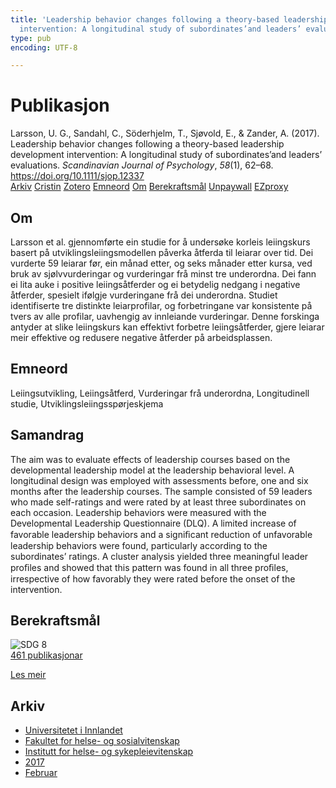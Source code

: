 ```yaml
---
title: 'Leadership behavior changes following a theory-based leadership development
  intervention: A longitudinal study of subordinates’and leaders’ evaluations'
type: pub
encoding: UTF-8

---
```

<h1>Publikasjon</h1>
<article id="csl-bib-container-J9UEQCQU" class="csl-bib-container">
  <div class="csl-bib-body"> <div class="csl-entry">Larsson, U. G., Sandahl, C., Söderhjelm, T., Sjøvold, E., &#38; Zander, A. (2017). Leadership behavior changes following a theory-based leadership development intervention: A longitudinal study of subordinates’and leaders’ evaluations. <i>Scandinavian Journal of Psychology</i>, <i>58</i>(1), 62–68. <a href="https://doi.org/10.1111/sjop.12337">https://doi.org/10.1111/sjop.12337</a></div> </div>
  <div class="csl-bib-buttons">
    <a href="#taxonomy-article-J9UEQCQU" alt="archive" class="csl-bib-button">Arkiv</a>
    <a href="https://app.cristin.no/results/show.jsf?id=1452608" alt="Cristin" class="csl-bib-button">Cristin</a>
    <a href="http://zotero.org/groups/5881554/items/J9UEQCQU" alt="Zotero" class="csl-bib-button">Zotero</a>
    <a href="#keywords-article-J9UEQCQU" alt="keywords" class="csl-bib-button">Emneord</a>
    <a href="#about-article-J9UEQCQU" alt="about_pub" class="csl-bib-button">Om</a>
    <a href="#sdg-article-J9UEQCQU" alt="sdg" class="csl-bib-button">Berekraftsmål</a>
    <a href="https://doi.org/10.1111/sjop.12337" alt="Unpaywall" class="csl-bib-button">Unpaywall</a>
    <a href="https://doi.org/10.1111/sjop.12337" alt="EZproxy" class="csl-bib-button">EZproxy</a>
  </div>
  <div id="csl-bib-meta-container-J9UEQCQU"></div>
</article>
<div id="csl-bib-meta-J9UEQCQU" class="csl-bib-meta">
  <article id="about-article-J9UEQCQU" class="about_pub-article">
    <h1>Om</h1>
    Larsson et al. gjennomførte ein studie for å undersøke korleis leiingskurs basert på utviklingsleiingsmodellen påverka åtferda til leiarar over tid. Dei vurderte 59 leiarar før, ein månad etter, og seks månader etter kursa, ved bruk av sjølvvurderingar og vurderingar frå minst tre underordna. Dei fann ei lita auke i positive leiingsåtferder og ei betydelig nedgang i negative åtferder, spesielt ifølgje vurderingane frå dei underordna. Studiet identifiserte tre distinkte leiarprofilar, og forbetringane var konsistente på tvers av alle profilar, uavhengig av innleiande vurderingar. Denne forskinga antyder at slike leiingskurs kan effektivt forbetre leiingsåtferder, gjere leiarar meir effektive og redusere negative åtferder på arbeidsplassen.
  </article>
  <article id="keywords-article-J9UEQCQU" class="keywords-article">
    <h1>Emneord</h1>
    Leiingsutvikling, Leiingsåtferd, Vurderingar frå underordna, Longitudinell studie, Utviklingsleiingsspørjeskjema
  </article>
  <article id="abstract-article-J9UEQCQU" class="abstract-article">
    <h1>Samandrag</h1>
    The aim was to evaluate effects of leadership courses based on the developmental leadership model at the leadership behavioral level. A longitudinal 
design was employed with assessments before, one and six months after the leadership courses. The sample consisted of 59 leaders who made self-ratings 
and were rated by at least three subordinates on each occasion. Leadership behaviors were measured with the Developmental Leadership Questionnaire 
(DLQ). A limited increase of favorable leadership behaviors and a signiﬁcant reduction of unfavorable leadership behaviors were found, particularly 
according to the subordinates’ ratings. A cluster analysis yielded three meaningful leader proﬁles and showed that this pattern was found in all three 
proﬁles, irrespective of how favorably they were rated before the onset of the intervention.
  </article>
  <article id="sdg-article-J9UEQCQU" class="sdg-article">
    <h1>Berekraftsmål</h1>
    <div class="sdg-container"><div id="sdg8" class="sdg">
        <img src="{{< params subfolder >}}images/sdg/sdg08_nn.png" class="image" alt="SDG 8">
        <div class="sdg-overlay">
          <a href="/nn/archive/?key=?sdg=8#archive" class="sdg-publication-count"><span>461</span> publikasjonar</a>
          <p><a href="https://fn.no/om-fn/fns-baerekraftsmaal/anstendig-arbeid-og-oekonomisk-vekst?lang=nno-NO" class="sdg-read-more">Les meir</a></p>
        </div>
      </div></div>
  </article>
  <article id="taxonomy-article-J9UEQCQU" class="taxonomy-article">
    <h1>Arkiv</h1>
    <ul>
      <li>
        <a href="/nn/archive/?key=3DCRN523">Universitetet i Innlandet</a>
      </li>
      <li>
        <a href="/nn/archive/?key=IDKFS3MX">Fakultet for helse- og sosialvitenskap</a>
      </li>
      <li>
        <a href="/nn/archive/?key=GTV4ECMZ">Institutt for helse- og sykepleievitenskap</a>
      </li>
      <li>
        <a href="/nn/archive/?key=QV2QKSDS">2017</a>
      </li>
      <li>
        <a href="/nn/archive/?key=5A9AKSDK">Februar</a>
      </li>
    </ul>
  </article>
</div>
